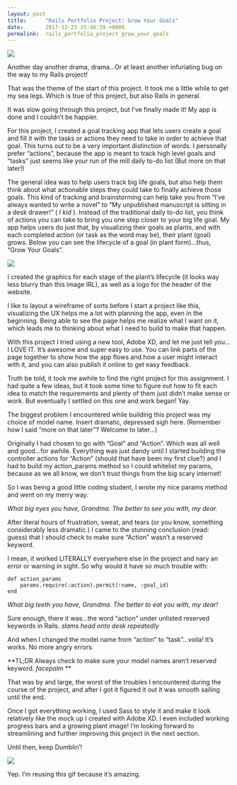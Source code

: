 ```yaml
---
layout: post
title:      "Rails Portfolio Project: Grow Your Goals"
date:       2017-12-23 15:48:39 +0000
permalink:  rails_portfolio_project_grow_your_goals
---
```


![](http://78.media.tumblr.com/1325948d2400b59fc5261f9dc67028ac/tumblr_ovf6t6qWnZ1tugqfdo1_540.gif)

Another day another drama, drama…Or at least another infuriating bug on the way to my Rails project! 

That was the theme of the start of this project. It took me a little while to get my sea legs. Which is true of this project, but also Rails in general. 

It was slow going through this project, but I’ve finally made it! My app is done and I couldn’t be happier. 

For this project, I created a goal tracking app that lets users create a goal and fill it with the tasks or actions they need to take in order to achieve that goal. This turns out to be a very important distinction of words. I personally prefer “actions”, because the app is meant to track high level goals and “tasks” just seems like your run of the mill daily to-do list (But more on that later!)

The general idea was to help users track big life goals, but also help them think about what actionable steps they could take to finally achieve those goals. This kind of tracking and brainstorming can help take you from “I’ve always wanted to write a novel” to “My unpublished manuscript is sitting in a desk drawer!” ( *I kid* ). Instead of the traditional daily to-do list, you think of actions you can take to bring you one step closer to your big life goal. My app helps users do just that, by visualizing their goals as plants, and with each completed action (or task as the word may be), their plant (goal) grows. Below you can see the lifecycle of a goal (in plant form)…thus, “Grow Your Goals”. 

![](https://i.imgur.com/dCVGNsN.jpg)

I created the graphics for each stage of the plant’s lifecycle (it looks way less blurry than this image IRL), as well as a logo for the header of the website. 

I like to layout a wireframe of sorts before I start a project like this, visualizing the UX helps me a lot with planning the app, even in the beginning. Being able to see the page helps me realize what I want on it, which leads me to thinking about what I need to build to make that happen. 

With this project I tried using a new tool, Adobe XD, and let me just tell you…I LOVE IT. It’s awesome and super easy to use. You can link parts of the page together to show how the app flows and how a user might interact with it, and you can also publish it online to get easy feedback. 

Truth be told, it took me awhile to find the right project for this assignment. I had quite a few ideas, but it took some time to figure out how to fit each idea to match the requirements and plenty of them just didn’t make sense or work. But eventually I settled on this one and work began! Yay. 


The biggest problem I encountered while building this project was my choice of model name. Insert dramatic, depressed sigh here. (Remember how I said “more on that later”? Welcome to later…)

Originally I had chosen to go with “Goal” and “Action”. Which was all well and good…for awhile. Everything was just dandy until I started building the controller actions for “Action” (should that have been my first clue?) and I had to build my action_params method so I could whitelist my params, because as we all know, we don’t trust things from the big scary internet! 

So I was being a good little coding student, I wrote my nice params method and went on my merry way. 

*What big eyes you have, Grandma. The better to see you with, my dear.*


After literal hours of frustration, sweat, and tears (or you know, something considerably less dramatic.) I came to the stunning conclusion (read: guess) that I should check to make sure “Action” wasn’t a reserved keyword. 

I mean, it worked LITERALLY everywhere else in the project and nary an error or warning in sight. So why would it have so much trouble with:

```
def action_params
    params.require(:action).permit(:name, :goal_id)
end
```


*What big teeth you have, Grandma. The better to eat you with, my dear!*


Sure enough, there it was…the word “action” under unlisted reserved keywords in Rails. *slams head onto desk repeatedly*

And when I changed the model name from “action” to “task”…voila! It’s works. No more angry errors. 

**TL;DR Always check to make sure your model names aren’t reserved keyword. *facepalm* **

That was by and large, the worst of the troubles I encountered during the course of the project, and after I got it figured it out it was smooth sailing until the end. 

Once I got everything working, I used Sass to style it and make it look relatively like the mock up I created with Adobe XD.  I even included working progress bars and a growing plant image! I’m looking forward to streamlining and further improving this project in the next section. 

Until then, keep Dumblin’!

![](https://i.imgur.com/qhnJO.gif)


Yep. I’m reusing this gif because it’s amazing.





